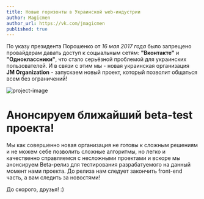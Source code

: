 ```yaml
---
title: Новые горизонты в Украинской web-индустрии
author: Magicmen
author_url: https://vk.com/jmagicmen
published: true
---
```


По указу президента Порошенко от _16 мая 2017 года_ было запрещено провайдерам давать доступ к соцыальным сетям: **"Вконтакте"** и **"Одноклассники"**, что стало серьёзной проблемой для украинских пользователей. И в связи с этим мы - новая украинская организация **JM Organization** - запускаем новый проект, который позволит общаться всем без ограничений!

![project-image](https://jm-organization.github.io/assets/img/background-picture/header1.png "Открыть изображение для просмотра")
# Анонсируем ближайший beta-test проекта! #
Мы как совершенно новая организация не готовы к сложным решениям и не можем себе позволить сложные алгоритмы, но легко и качественно справляемся с несложными проектами и вскоре мы анонсируем Beta-релиз для тестирования разрабатуемого на данный момент нами проекта.
До релиза нам следует закончить front-end часть, а вам следить за новостями!

До скорого, друзья! :)